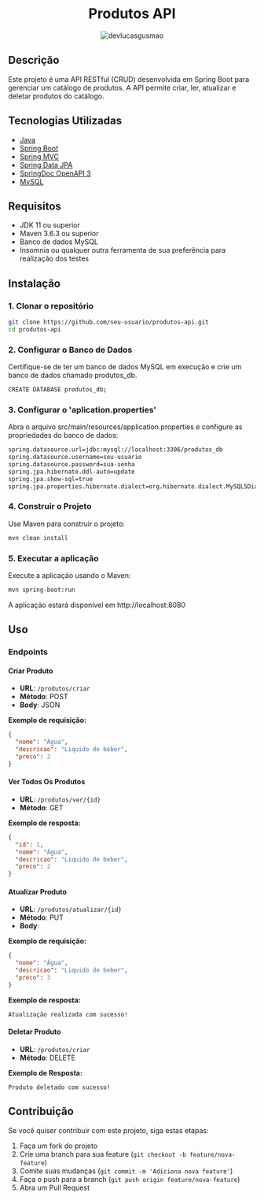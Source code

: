 <h1 align="center">Produtos API</h1>

<p align="center">
 <img src="https://img.shields.io/static/v1?label=Linkedin&message=devlucasgusmao&color=1921E1&labelColor=000000" alt="devlucasgusmao" />
</p>

## Descrição

Este projeto é uma API RESTful (CRUD) desenvolvida em Spring Boot para gerenciar um catálogo de produtos. A API permite criar, ler, atualizar e deletar produtos do catálogo.

## Tecnologias Utilizadas

- [Java](https://docs.oracle.com/en/java/)
- [Spring Boot](https://spring.io/projects/spring-boot)
- [Spring MVC](https://docs.spring.io/spring-framework/reference/web/webmvc.html)
- [Spring Data JPA](https://spring.io/projects/spring-data-jpa)
- [SpringDoc OpenAPI 3](https://springdoc.org/v2/#spring-webflux-support)
- [MySQL](https://dev.mysql.com/downloads/)

## Requisitos

- JDK 11 ou superior
- Maven 3.6.3 ou superior
- Banco de dados MySQL
- Insomnia ou qualquer outra ferramenta de sua preferência para realização dos testes

## Instalação

### 1. Clonar o repositório

```bash
git clone https://github.com/seu-usuario/produtos-api.git
cd produtos-api
```

### 2. Configurar o Banco de Dados
Certifique-se de ter um banco de dados MySQL em execução e crie um banco de dados chamado produtos_db.

```bash
CREATE DATABASE produtos_db;
```

### 3. Configurar o 'aplication.properties'
Abra o arquivo src/main/resources/application.properties e configure as propriedades do banco de dados:

```bash
spring.datasource.url=jdbc:mysql://localhost:3306/produtos_db
spring.datasource.username=seu-usuario
spring.datasource.password=sua-senha
spring.jpa.hibernate.ddl-auto=update
spring.jpa.show-sql=true
spring.jpa.properties.hibernate.dialect=org.hibernate.dialect.MySQL5Dialect
```
### 4. Construir o Projeto
Use Maven para construir o projeto:

```bash
mvn clean install
```

### 5. Executar a aplicação
Execute a aplicação usando o Maven:

```bash
mvn spring-boot:run
```
A aplicação estará disponível em http://localhost:8080

## Uso

### Endpoints

#### Criar Produto

- **URL**: `/produtos/criar`
- **Método**: POST
- **Body**: JSON

**Exemplo de requisição:**

```json
{
  "nome": "Água",
  "descricao": "Liquido de beber",
  "preco": 2
}
```

#### Ver Todos Os Produtos

- **URL**: `/produtos/ver/{id}`
- **Método**: GET

**Exemplo de resposta:**

```json
{
  "id": 1,
  "nome": "Água",
  "descricao": "Liquido de beber",
  "preco": 2
}
```

#### Atualizar Produto

- **URL**: `/produtos/atualizar/{id}`
- **Método**: PUT
- **Body**:

**Exemplo de requisição:**

```json
{
  "nome": "Água",
  "descricao": "Liquido de beber",
  "preco": 3
}
```
**Exemplo de resposta:**

```
Atualização realizada com sucesso!
````

#### Deletar Produto

- **URL**: `/produtos/criar`
- **Método**: DELETE

**Exemplo de Resposta:**

```
Produto deletado com sucesso!
```
## Contribuição

Se você quiser contribuir com este projeto, siga estas etapas:

1. Faça um fork do projeto
2. Crie uma branch para sua feature (`git checkout -b feature/nova-feature`)
3. Comite suas mudanças (`git commit -m 'Adiciona nova feature'`)
4. Faça o push para a branch (`git push origin feature/nova-feature`)
5. Abra um Pull Request

